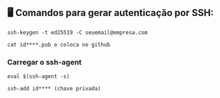 ## 🖥️ Comandos para gerar autenticação por SSH:

```
ssh-keygen -t ed25519 -C seuemail@empresa.com
```
``` 
cat id****.pub e coloca no github
```

### Carregar o ssh-agent
```
eval $(ssh-agent -s)
```
```
ssh-add id**** (chave privada)
```